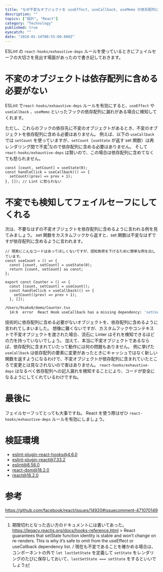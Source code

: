 ```yaml
---
title: "なぜ不変なオブジェクトを useEffect, useCallback, useMemo の依存配列に含めるのか: react-hooks/exhaustive-deps のフェイルセーフ"
description: ""
topics: ["設計", "React"]
category: "Technology"
published: true
eyecatch: ""
date: "2024-01-14T00:55:00.000Z"
---
```


ESLint の `react-hooks/exhaustive-deps` ルールを使っているときにフェイルセーフの大切さを見出す場面があったので書き記しておきます。

# 不変のオブジェクトは依存配列に含める必要がない

ESLint で`react-hooks/exhaustive-deps` ルールを有効にすると、`useEffect` や `useCallback` 、`useMemo` といったフックの依存配列に漏れがある場合に検知してくれます。

ただし、これらのフックの依存先に不変のオブジェクトがあるとき、不変のオブジェクトを依存配列に含める必要はありません。
例えば、以下の `useCallback` では `setCount` を使っていますが、`setCount`（`useState` が返す set 関数）は再レンダリング間で不変[^1]なので依存配列に含める必要はありません。
そして `react-hooks/exhaustive-deps` は賢いので、この場合は依存配列に含めてなくても怒られません。

```tsx
const [count, setCount] = useState(0);
const handleClick = useCallback(() => {
  setCount((prev) => prev + 1);
}, []); // Lint に怒られない
```

# 不変でも検知してフェイルセーフにしてくれる

次は、不要なはずの不変オブジェクトを依存配列に含めるように言われる例を見てみましょう。
set 関数をカスタムフックから返すと、set 関数は不変なはずですが依存配列に含めるように言われます。

```tsx
// 現実にこんなコードはあってほしくないですが、認知負荷を下げるために簡単な例を出しています。
const useCount = () => {
  const [count, setCount] = useState(0);
  return [count, setCount] as const;
};

export const Counter = () => {
  const [count, setCount] = useCount();
  const handleClick = useCallback(() => {
    setCount((prev) => prev + 1);
  }, []);
```

```bash
/Users/9sako6/demo/Counter.tsx
  14:6  error  React Hook useCallback has a missing dependency: 'setCount'. Either include it or remove the dependency array  react-hooks/exhaustive-deps
```

技術的に依存配列に含める必要がないオブジェクトを、依存配列に含めるように言われてしまいました。
想像に難くないですが、カスタムフックやコンテキストで不変オブジェクトを渡された場合、流石に Linter はそれを検知できるほどの力を持っていないでしょう。
加えて、本当に不変オブジェクトであるならば、依存配列に含まれていたって動作には何の問題もありません。
例に挙げた `useCallback` は依存配列の要素に変更があったときにキャッシュではなく新しい関数を返すようになるわけで、不変オブジェクトが依存配列に含まれていたところで変更とは見なされないので害はありません。
`react-hooks/exhaustive-deps` はなるべく依存配列への記入漏れを検知することにより、コードが安全になるようにしてくれているわけですね。

# 最後に

フェイルセーフってとっても大事ですね。
React を使う際はぜひ `react-hooks/exhaustive-deps` ルールを有効にしましょう。

# 検証環境

- eslint-plugin-react-hooks@4.6.0
- eslint-plugin-react@7.33.2
- eslint@8.56.0
- react-dom@18.2.0
- react@18.2.0

# 参考

https://github.com/facebook/react/issues/14920#issuecomment-471070149

[^1]: 期限切れとなった古い方のドキュメントには書いてあった。https://legacy.reactjs.org/docs/hooks-reference.html > React guarantees that setState function identity is stable and won’t change on re-renders. This is why it’s safe to omit from the useEffect or useCallback dependency list. / 現在も不変であることを確かめる場合は、コンポーネントの外で `let lastSetState` を定義して `setState` をレンダリングのたびに保存しておいて、`lastSetState === setState` をするといいでしょう
